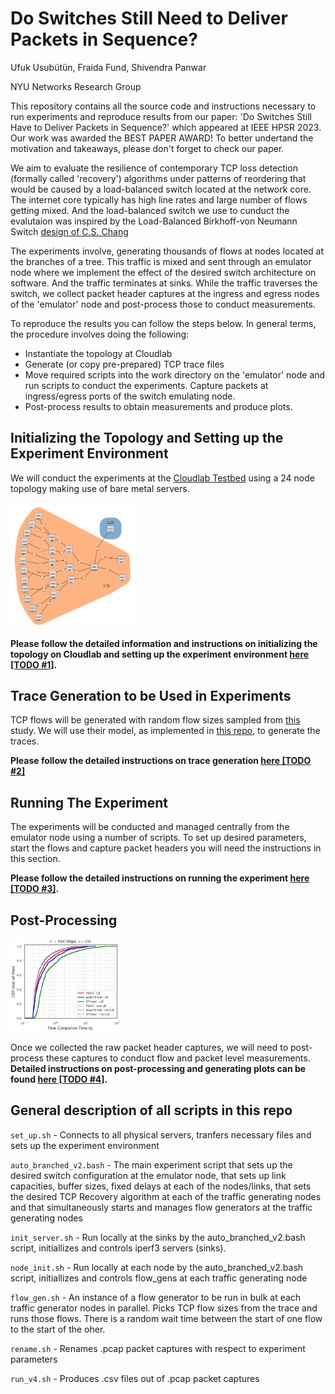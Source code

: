 # Do Switches Still Need to Deliver Packets in Sequence?

Ufuk Usubütün, Fraida Fund, Shivendra Panwar

NYU Networks Research Group

This repository contains all the source code and instructions necessary to run experiments and reproduce results from our paper: 'Do Switches Still Have to Deliver Packets in Sequence?' which appeared at IEEE HPSR 2023. Our work was awarded the BEST PAPER AWARD! To better undertand the motivation and takeaways, please don't forget to check our paper.

We aim to evaluate the resilience of contemporary TCP loss detection (formally called 'recovery') algorithms under patterns of reordering that would be caused by a load-balanced switch located at the network core. The internet core typically has high line rates and large number of flows getting mixed. And the load-balanced switch we use to cunduct the evalutaion was inspired by the Load-Balanced Birkhoff-von Neumann Switch [design of C.S. Chang](https://web.stanford.edu/class/ee384y/Handouts/BVN-Switches-Chang.pdf)

The experiments involve, generating thousands of flows at nodes located at the branches of a tree. This traffic is mixed and sent through an emulator node where we implement the effect of the desired switch architecture on software. And the traffic terminates at sinks. While the traffic traverses the switch, we collect packet header captures at the ingress and egress nodes of the 'emulator' node and post-process those to conduct measurements.

To reproduce the results you can follow the steps below. In general terms, the procedure involves doing the following:

* Instantiate the topology at Cloudlab
* Generate (or copy pre-prepared) TCP trace files
* Move required scripts into the work directory on the 'emulator' node and run scripts to conduct the experiments. Capture packets at ingress/egress ports of the switch emulating node.
* Post-process results to obtain measurements and produce plots.


## Initializing the Topology and Setting up the Experiment Environment

We will conduct the experiments at the [Cloudlab Testbed](https://www.cloudlab.us/) using a 24 node topology making use of bare metal servers. 

<img src="https://github.com/ufukusubutun/Reordering_Switch/blob/main/docs/topo.png"  width="40%" >

**Please follow the detailed information and instructions on initializing the topology on Cloudlab and setting up the experiment environment [here [TODO #1]](https://github.com/ufukusubutun/Reordering_Switch/blob/main/docs/topology.md#initializing-the-topology-and-setting-up-the-experiment-environment).**


## Trace Generation to be Used in Experiments

TCP flows will be generated with random flow sizes sampled from [this](https://arxiv.org/abs/1809.03486) study. We will use their model, as implemented in [this repo](https://github.com/piotrjurkiewicz/flow-models), to generate the traces.

**Please follow the detailed instructions on trace generation [here [TODO #2]](https://github.com/ufukusubutun/Reordering_Switch/blob/main/docs/trace_gen.md#trace-generation-to-be-used-in-experiments)**

## Running The Experiment

The experiments will be conducted and managed centrally from the emulator node using a number of scripts. To set up desired parameters, start the flows and capture packet headers you will need the instructions in this section.

**Please follow the detailed instructions on running the experiment [here [TODO #3]](https://github.com/ufukusubutun/Reordering_Switch/blob/main/docs/exp_run.md#running-the-experiment).**


## Post-Processing

<img src="https://github.com/ufukusubutun/Reordering_Switch/blob/main/docs/plot.png"  width="35%" >

Once we collected the raw packet header captures, we will need to post-process these captures to conduct flow and packet level measurements. **Detailed instructions on post-processing and generating plots can be found [here [TODO #4]](https://github.com/ufukusubutun/Reordering_Switch/blob/main/docs/post_p.md#post-processing).**

## General description of all scripts in this repo

`set_up.sh` - Connects to all physical servers, tranfers necessary files and sets up the experiment environment

`auto_branched_v2.bash` - The main experiment script that sets up the desired switch configuration at the emulator node, that sets up link capacities, buffer sizes, fixed delays at each of the nodes/links, that sets the desired TCP Recovery algorithm at each of the traffic generating nodes and that simultaneously starts and manages flow generators at the traffic generating nodes

`init_server.sh` - Run locally at the sinks by the auto_branched_v2.bash script, initiallizes and controls iperf3 servers (sinks).

`node_init.sh` - Run locally at each node by the auto_branched_v2.bash script, initiallizes and controls flow_gens at each traffic generating node

`flow_gen.sh` - An instance of a flow generator to be run in bulk at each traffic generator nodes in parallel. Picks TCP flow sizes from the trace and runs those flows. There is a random wait time between the start of one flow to the start of the oher.

`rename.sh` - Renames .pcap packet captures with respect to experiment parameters

`run_v4.sh` - Produces .csv files out of .pcap packet captures

